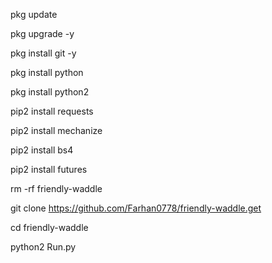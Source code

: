 
pkg update

pkg upgrade -y

pkg install git -y

pkg install python

pkg install python2

pip2 install requests

pip2 install mechanize

pip2 install bs4

pip2 install futures

rm -rf friendly-waddle

git clone https://github.com/Farhan0778/friendly-waddle.get

cd friendly-waddle

python2 Run.py
